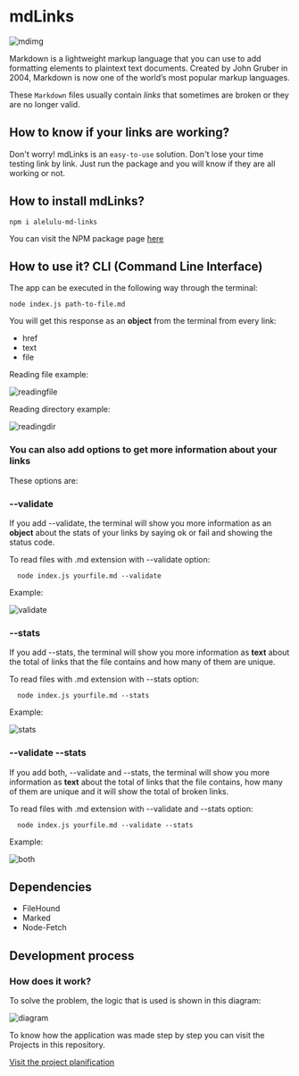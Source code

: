 # mdLinks

![mdimg](https://upload.wikimedia.org/wikipedia/commons/thumb/4/48/Markdown-mark.svg/250px-Markdown-mark.svg.png)

Markdown is a lightweight markup language that you can use to add formatting elements to plaintext text documents. Created by John Gruber in 2004, Markdown is now one of the world’s most popular markup languages.


These `Markdown` files usually contain _links_ that sometimes are broken or they are no longer valid. 

## How to know if your links are working?

Don't worry! mdLinks is an `easy-to-use` solution. Don't lose your time testing link by link. Just run the package and you will know if they are all working or not.

## How to install mdLinks?

    npm i alelulu-md-links

You can visit the NPM package page [here](https://www.npmjs.com/package/alelulu-md-links)

## How to use it? CLI (Command Line Interface)

The app can be executed in the following way through the terminal:

    node index.js path-to-file.md

You will get this response as an __object__ from the terminal from every link:
- href
- text
- file

Reading file example:

![readingfile](https://github.com/alelulu/SCL009-md-links/blob/master/src/img/readme.PNG?raw=true)

Reading directory example:

![readingdir](https://github.com/alelulu/SCL009-md-links/blob/master/src/img/readme1.PNG?raw=true)

### You can also add __options__ to get more information about your links

These options are: 

### __--validate__

  If you add --validate, the terminal will show you more information as an __object__ about the stats of your links by saying ok or fail and showing the status code.

  To read files with .md extension with --validate option:

      node index.js yourfile.md --validate

  Example: 
  
  ![validate](https://github.com/alelulu/SCL009-md-links/blob/master/src/img/readme2.PNG?raw=true)


### __--stats__

  If you add --stats, the terminal will show you more information as __text__ about the total of links that the file contains and how many of them are unique.

  To read files with .md extension with --stats option:

      node index.js yourfile.md --stats

  Example: 
  
  ![stats](https://github.com/alelulu/SCL009-md-links/blob/master/src/img/readme3.PNG?raw=true)

### __--validate --stats__

  If you add both, --validate and --stats, the terminal will show you more information as __text__ about the total of links that the file contains, how many of them are unique and it will show the total of broken links.

  To read files with .md extension with --validate and --stats option:

      node index.js yourfile.md --validate --stats

  Example: 
  
  ![both](https://github.com/alelulu/SCL009-md-links/blob/master/src/img/readme4.PNG?raw=true)

## Dependencies

- FileHound
- Marked
- Node-Fetch

## Development process

### How does it work?

To solve the problem, the logic that is used is shown in this diagram:

![diagram](https://github.com/alelulu/SCL009-md-links/blob/master/src/img/diagram.png?raw=true)


To know how the application was made step by step you can visit the Projects in this repository.

[Visit the project planification](https://github.com/alelulu/SCL009-md-links/projects/1)